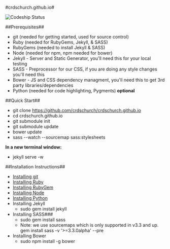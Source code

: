 #crdschurch.github.io#
  
![Codeship Status](https://www.codeship.io/projects/b3642f40-b8f5-0131-7963-32260bb6295c/status "Codeship Status")
 
##Prerequisites##
- git (needed for getting started, used for source control)
- Ruby (needed for RubyGems, Jekyll, & SASS)
- RubyGems (needed to install Jekyll & SASS)
- Node (needed for npm, npm needed for bower)
- Jekyll - Server and Static Generator, you'll need this for your local testing
- SASS - Preprocessor for our CSS, if you are doing any style changes you'll need this
- Bower - JS and CSS dependency managment, you'll need this to get 3rd party libraries/dependencies
- Python (needed for code highlighting, Pygments) **optional** 

##Quick Start##
- git clone https://github.com/crdschurch/crdschurch.github.io
- cd crdschurch.github.io
- git submodule init
- git submodule update
- bower update
- sass --watch --sourcemap sass:stylesheets

**In a new terminal window:**
- jekyll serve -w

##Installation Instructions##
- [Installing git](http://git-scm.com/downloads)
- [Installing Ruby](https://www.ruby-lang.org/en/downloads/)
- [Installing RubyGem](http://rubygems.org/pages/download)
- [Installing Node](http://nodejs.org/)
- [Installing Python](http://www.python.org/getit/)
- Installing Jekyll
  - sudo gem install jekyll
- Installing SASS###
  - sudo gem install sass
  - Note: we use sourcemaps which is only supported in v3.3 and up. gem install sass -v '>=3.3.0alpha' --pre
- Installing Bower
  - sudo npm install -g bower
